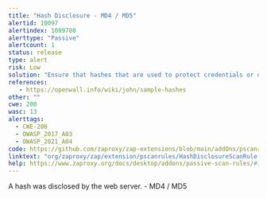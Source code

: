 ```yaml
---
title: "Hash Disclosure - MD4 / MD5"
alertid: 10097
alertindex: 1009700
alerttype: "Passive"
alertcount: 1
status: release
type: alert
risk: Low
solution: "Ensure that hashes that are used to protect credentials or other resources are not leaked by the web server or database. There is typically no requirement for password hashes to be accessible to the web browser.      "
references:
   - https://openwall.info/wiki/john/sample-hashes
other: ""
cwe: 200
wasc: 13
alerttags: 
  - CWE-200
  - OWASP_2017_A03
  - OWASP_2021_A04
code: https://github.com/zaproxy/zap-extensions/blob/main/addOns/pscanrules/src/main/java/org/zaproxy/zap/extension/pscanrules/HashDisclosureScanRule.java
linktext: "org/zaproxy/zap/extension/pscanrules/HashDisclosureScanRule.java"
help: https://www.zaproxy.org/docs/desktop/addons/passive-scan-rules/#id-10097
---
```

A hash was disclosed by the web server. - MD4 / MD5
